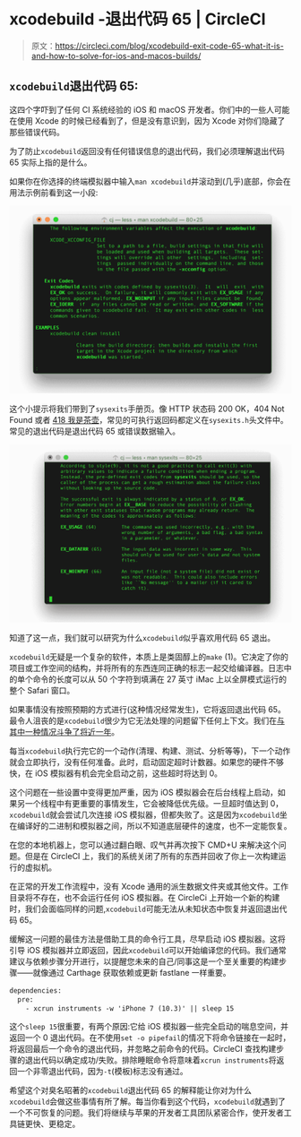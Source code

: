 # xcodebuild -退出代码 65 | CircleCI

> 原文：<https://circleci.com/blog/xcodebuild-exit-code-65-what-it-is-and-how-to-solve-for-ios-and-macos-builds/>

## `xcodebuild`退出代码 65:

这四个字吓到了任何 CI 系统经验的 iOS 和 macOS 开发者。你们中的一些人可能在使用 Xcode 的时候已经看到了，但是没有意识到，因为 Xcode 对你们隐藏了那些错误代码。

为了防止`xcodebuild`返回没有任何错误信息的退出代码，我们必须理解退出代码 65 实际上指的是什么。

如果你在你选择的终端模拟器中输入`man xcodebuild`并滚动到(几乎)底部，你会在用法示例前看到这一小段:

![xcodebuild exit code 65](img/b3407973b7bf1994e06c4a124661764c.png)

这个小提示将我们带到了`sysexits`手册页。像 HTTP 状态码 200 OK，404 Not Found 或者 [418 我是茶壶](https://en.wikipedia.org/wiki/Hyper_Text_Coffee_Pot_Control_Protocol)，常见的可执行返回码都定义在`sysexits.h`头文件中。常见的退出代码是退出代码 65 或错误数据输入。

![man xcodebuild exit code 65](img/64c69b488c8e0c2dfacb815fd48a26af.png)

知道了这一点，我们就可以研究为什么`xcodebuild`似乎喜欢用代码 65 退出。

`xcodebuild`无疑是一个复杂的软件，本质上是类固醇上的`make` (1)。它决定了你的项目或工作空间的结构，并将所有的东西连同正确的标志一起交给编译器。日志中的单个命令的长度可以从 50 个字符到填满在 27 英寸 iMac 上以全屏模式运行的整个 Safari 窗口。

如果事情没有按照预期的方式进行(这种情况经常发生)，它将返回退出代码 65。最令人沮丧的是`xcodebuild`很少为它无法处理的问题留下任何上下文。我们在[与其中一种情况斗争了将近一年](https://discuss.circleci.com/t/xcode-exit-code-65/4284/13)。

每当`xcodebuild`执行完它的一个动作(清理、构建、测试、分析等等)，下一个动作就会立即执行，没有任何准备。此时，启动固定超时计数器。如果您的硬件不够快，在 iOS 模拟器有机会完全启动之前，这些超时将达到 0。

这个问题在一些设置中变得更加严重，因为 iOS 模拟器会在后台线程上启动，如果另一个线程中有更重要的事情发生，它会被降低优先级。一旦超时值达到 0，`xcodebuild`就会尝试几次连接 iOS 模拟器，但都失败了。这是因为`xcodebuild`坐在编译好的二进制和模拟器之间，所以不知道底层硬件的速度，也不一定能恢复。

在您的本地机器上，您可以通过翻白眼、叹气并再次按下 CMD+U 来解决这个问题。但是在 CircleCI 上，我们的系统关闭了所有的东西并回收了你上一次构建运行的虚拟机。

在正常的开发工作流程中，没有 Xcode 通用的派生数据文件夹或其他文件。工作目录将不存在，也不会运行任何 iOS 模拟器。在 CircleCi 上开始一个新的构建时，我们会面临同样的问题,`xcodebuild`可能无法从未知状态中恢复并返回退出代码 65。

缓解这一问题的最佳方法是借助工具的命令行工具，尽早启动 iOS 模拟器。这将引导 iOS 模拟器并立即返回，因此`xcodebuild`可以开始编译您的代码。我们通常建议与依赖步骤分开进行，以提醒您未来的自己/同事这是一个至关重要的构建步骤——就像通过 Carthage 获取依赖或更新 fastlane 一样重要。

```
dependencies:
  pre:
    - xcrun instruments -w 'iPhone 7 (10.3)' || sleep 15 
```

这个`sleep 15`很重要，有两个原因:它给 iOS 模拟器一些完全启动的喘息空间，并返回一个 0 退出代码。在不使用`set -o pipefail`的情况下将命令链接在一起时，将返回最后一个命令的退出代码，并忽略之前命令的代码。CircleCI 查找构建步骤的退出代码以确定成功/失败。排除睡眠命令将意味着`xcrun instruments`将返回一个非零退出代码，因为`-t`(模板)标志没有通过。

希望这个对臭名昭著的`xcodebuild`退出代码 65 的解释能让你对为什么`xcodebuild`会做这些事情有所了解。每当你看到这个代码，`xcodebuild`就遇到了一个不可恢复的问题。我们将继续与苹果的开发者工具团队紧密合作，使开发者工具链更快、更稳定。